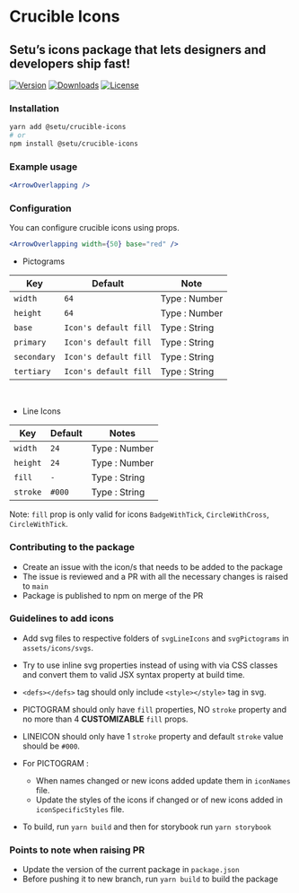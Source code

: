 # Crucible Icons

## Setu’s icons package that lets designers and developers ship fast!

[![Version](https://img.shields.io/npm/v/@setu/crucible-icons?color=%2320014B)](https://www.npmjs.org/package/@setu/crucible-icons)
[![Downloads](https://img.shields.io/npm/dw/@setu/crucible-icons?color=%23FEB452)](https://www.npmjs.org/package/@setu/crucible-icons)
[![License](https://img.shields.io/npm/l/@setu/crucible-icons?color=%23FE90A0)](LICENSE.md)

### Installation

```bash
yarn add @setu/crucible-icons
# or
npm install @setu/crucible-icons
```

### Example usage

```jsx
<ArrowOverlapping />
```

### Configuration

You can configure crucible icons using props.

```jsx
<ArrowOverlapping width={50} base="red" />
```

-   Pictograms

| Key         | Default               | Note          |
| ----------- | --------------------- | ------------- |
| `width`     | `64`                  | Type : Number |
| `height`    | `64`                  | Type : Number |
| `base`      | `Icon's default fill` | Type : String |
| `primary`   | `Icon's default fill` | Type : String |
| `secondary` | `Icon's default fill` | Type : String |
| `tertiary`  | `Icon's default fill` | Type : String |

<br>

-   Line Icons

| Key      | Default | Notes         |
| -------- | ------- | ------------- |
| `width`  | `24`    | Type : Number |
| `height` | `24`    | Type : Number |
| `fill`   | `-`     | Type : String |
| `stroke` | `#000`  | Type : String |

Note: `fill` prop is only valid for icons `BadgeWithTick`, `CircleWithCross`, `CircleWithTick`.

### Contributing to the package

-   Create an issue with the icon/s that needs to be added to the package
-   The issue is reviewed and a PR with all the necessary changes is raised to `main`
-   Package is published to npm on merge of the PR

### Guidelines to add icons

-   Add svg files to respective folders of `svgLineIcons` and `svgPictograms` in `assets/icons/svgs`.
-   Try to use inline svg properties instead of using with via CSS classes and convert them to valid JSX syntax property at build time.
-   `<defs></defs>` tag should only include `<style></style>` tag in svg.
-   PICTOGRAM should only have `fill` properties, NO `stroke` property and no more than 4 **CUSTOMIZABLE** `fill` props.
-   LINEICON should only have 1 `stroke` property and default `stroke` value should be `#000`.

-   For PICTOGRAM :
    -   When names changed or new icons added update them in `iconNames` file.
    -   Update the styles of the icons if changed or of new icons added in `iconSpecificStyles` file.
-   To build, run `yarn build` and then for storybook run `yarn storybook`

### Points to note when raising PR

-   Update the version of the current package in `package.json`
-   Before pushing it to new branch, run `yarn build` to build the package
